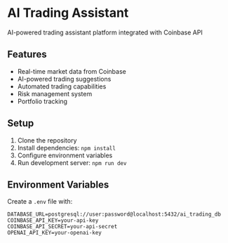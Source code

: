 # AI Trading Assistant

AI-powered trading assistant platform integrated with Coinbase API

## Features

- Real-time market data from Coinbase
- AI-powered trading suggestions
- Automated trading capabilities
- Risk management system
- Portfolio tracking

## Setup

1. Clone the repository
2. Install dependencies: `npm install`
3. Configure environment variables
4. Run development server: `npm run dev`

## Environment Variables

Create a `.env` file with:

```env
DATABASE_URL=postgresql://user:password@localhost:5432/ai_trading_db
COINBASE_API_KEY=your-api-key
COINBASE_API_SECRET=your-api-secret
OPENAI_API_KEY=your-openai-key
```
